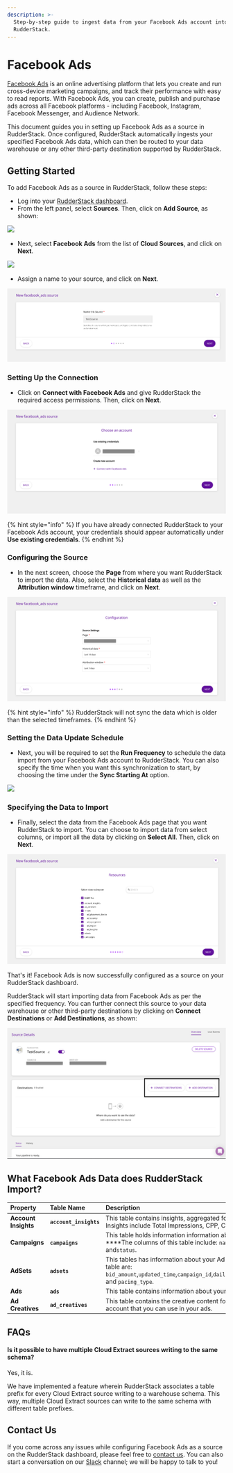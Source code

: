 ```yaml
---
description: >-
  Step-by-step guide to ingest data from your Facebook Ads account into
  RudderStack.
---
```


# Facebook Ads

[Facebook Ads](https://www.facebook.com/business/ads) is an online advertising platform that lets you create and run cross-device marketing campaigns, and track their performance with easy to read reports. With Facebook Ads, you can create, publish and purchase ads across all Facebook platforms - including Facebook, Instagram, Facebook Messenger, and Audience Network.

This document guides you in setting up Facebook Ads as a source in RudderStack. Once configured, RudderStack automatically ingests your specified Facebook Ads data, which can then be routed to your data warehouse or any other third-party destination supported by RudderStack.

## Getting Started

To add Facebook Ads as a source in RudderStack, follow these steps:

* Log into your [RudderStack dashboard](https://app.rudderlabs.com/signup?type=freetrial).
* From the left panel, select **Sources**. Then, click on **Add Source**, as shown:

![](../.gitbook/assets/1%20%284%29%20%283%29%20%283%29%20%283%29%20%283%29%20%283%29%20%283%29%20%283%29%20%283%29%20%283%29%20%283%29%20%283%29%20%283%29%20%283%29%20%283%29%20%283%29%20%282%29%20%283%29.png)

* Next, select **Facebook Ads** from the list of **Cloud Sources**, and click on **Next**.

![](../.gitbook/assets/2%20%281%29.png)

* Assign a name to your source, and click on **Next**.

![](../.gitbook/assets/screen-shot-2021-02-08-at-1.21.12-pm.png)

### Setting Up the Connection

* Click on **Connect with Facebook Ads** and give RudderStack the required access permissions. Then, click on **Next**.

![](../.gitbook/assets/screen-shot-2021-02-08-at-1.23.21-pm%20%281%29.png)

{% hint style="info" %}
If you have already connected RudderStack to your Facebook Ads account, your credentials should appear automatically under **Use existing credentials**.
{% endhint %}

### Configuring the Source

* In the next screen, choose the **Page** from where you want RudderStack to import the data. Also, select the **Historical data** as well as the **Attribution window** timeframe, and click on **Next**.

![](../.gitbook/assets/screen-shot-2021-02-08-at-1.22.07-pm.png)

{% hint style="info" %}
RudderStack will not sync the data which is older than the selected timeframes.
{% endhint %}

### Setting the Data Update Schedule

* Next, you will be required to set the **Run Frequency** to schedule the data import from your Facebook Ads account to RudderStack. You can also specify the time when you want this synchronization to start, by choosing the time under the **Sync Starting At** option.

![](../.gitbook/assets/6%20%287%29.png)

### Specifying the Data to Import

* Finally, select the data from the Facebook Ads page that you want RudderStack to import. You can choose to import data from select columns, or import all the data by clicking on **Select All**. Then, click on **Next**.

![](../.gitbook/assets/screen-shot-2021-02-08-at-1.24.13-pm.png)

That's it! Facebook Ads is now successfully configured as a source on your RudderStack dashboard. 

RudderStack will start importing data from Facebook Ads as per the specified frequency. You can further connect this source to your data warehouse or other third-party destinations by clicking on **Connect Destinations** or **Add Destinations**, as shown:

![](../.gitbook/assets/screen-shot-2021-02-08-at-1.24.32-pm.png)

## What Facebook Ads Data does RudderStack Import?

| **Property** | **Table Name** | **Description** |
| :--- | :--- | :--- |
| **Account Insights** | **`account_insights`** | This table contains insights, aggregated for the whole account. Insights include Total Impressions, CPP, CPC, Reach, and CPM. |
| **Campaigns** | **`campaigns`** | This table holds information information about your campaigns. ****The columns of this table include: `name`, `objective`, `account_id`,  and`status`. |
| **AdSets** | **`adsets`** | This tables has information about your Ad Sets. The columns of this table are: `bid_amount`,`updated_time`,`campaign_id`,`daily_budget`,`lifetime_budget`, and `pacing_type`. |
| **Ads** | **`ads`** | This table contains information about your Facebook Ads. |
| **Ad Creatives** | **`ad_creatives`** | This table contains the creative content for your Facebook Ads account that you can use in your ads. |

## FAQs

#### Is it possible to have multiple Cloud Extract sources writing to the same schema?

Yes, it is. 

We have implemented a feature wherein RudderStack associates a table prefix for every Cloud Extract source writing to a warehouse schema. This way, multiple Cloud Extract sources can write to the same schema with different table prefixes.

## Contact Us

If you come across any issues while configuring Facebook Ads as a source on the RudderStack dashboard, please feel free to [contact us](mailto:%20docs@rudderstack.com). You can also start a conversation on our [Slack](https://resources.rudderstack.com/join-rudderstack-slack) channel; we will be happy to talk to you!

